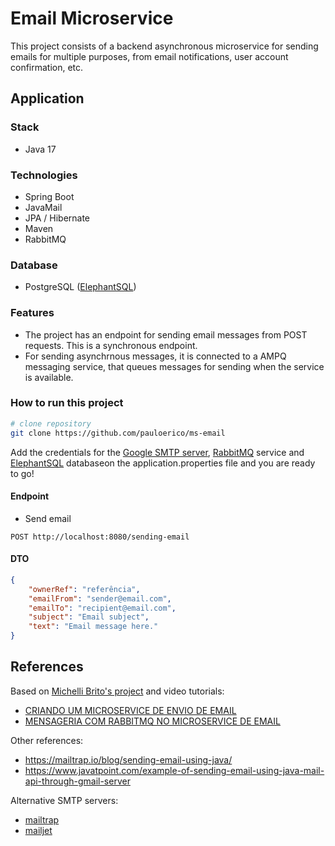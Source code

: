 # Email Microservice
This project consists of a backend asynchronous microservice for sending emails for multiple purposes, from email notifications, user account confirmation, etc.
## Application
### Stack
- Java 17
### Technologies
- Spring Boot
- JavaMail
- JPA / Hibernate
- Maven
- RabbitMQ
### Database
- PostgreSQL ([ElephantSQL](https://www.elephantsql.com/))
### Features
- The project has an endpoint for sending email messages from POST requests. This is a synchronous endpoint.
- For sending asynchrnous messages, it is connected to a AMPQ messaging service, that queues messages for sending when the service is available.
### How to run this project
```bash
# clone repository
git clone https://github.com/pauloerico/ms-email
```
Add the credentials for the [Google SMTP server](https://support.google.com/accounts/answer/185833), [RabbitMQ](https://www.cloudamqp.com/) service and [ElephantSQL](https://www.elephantsql.com/) databaseon the application.properties file and you are ready to go!
#### Endpoint
- Send email
```http request
POST http://localhost:8080/sending-email
```
#### DTO
```json
{
    "ownerRef": "referência",
    "emailFrom": "sender@email.com",
    "emailTo": "recipient@email.com",
    "subject": "Email subject",
    "text": "Email message here."
}
```
## References
Based on [Michelli Brito's project](https://github.com/MichelliBrito/ms-email) and video tutorials:
- [CRIANDO UM MICROSERVICE DE ENVIO DE EMAIL](https://www.youtube.com/watch?v=ZBleZzJf6ro&t=1671s)
- [MENSAGERIA COM RABBITMQ NO MICROSERVICE DE EMAIL](https://www.youtube.com/watch?v=V-PqR0BxA8c&t=267s)

Other references:
- https://mailtrap.io/blog/sending-email-using-java/
- https://www.javatpoint.com/example-of-sending-email-using-java-mail-api-through-gmail-server


Alternative SMTP servers:
- [mailtrap](https://mailtrap.io/)
- [mailjet](https://www.mailjet.com/)

